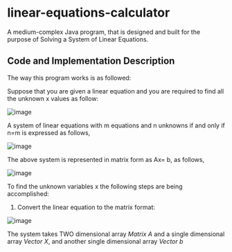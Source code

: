 # linear-equations-calculator
 A medium-complex Java program, that is designed and built for the purpose of Solving a System of Linear Equations. 
 

## Code and Implementation Description

The way this program works is as followed: 

Suppose that you are given a linear equation and you are required to find all the unknown x values as
follow:

![image](https://user-images.githubusercontent.com/74715900/219931443-360a6a07-a7d3-4476-8d9b-79c8cbb35747.png)

A system of linear equations with m equations and n unknowns if and only if n=m is expressed as follows,

![image](https://user-images.githubusercontent.com/74715900/219931455-bfcc966e-b0ab-4cd3-aed4-56359b404279.png)

The above system is represented in matrix form as Ax= b, as follows,

![image](https://user-images.githubusercontent.com/74715900/219931468-eb735462-e7ee-4ec3-9814-4b33ed843b05.png)

To find the unknown variables x the following steps are being accomplished:

1. Convert the linear equation to the matrix format:

![image](https://user-images.githubusercontent.com/74715900/219931502-f42d3964-782c-4d41-863d-96e7e9dd796c.png)

The system takes TWO dimensional array _Matrix A_ and a single dimensional array _Vector X_, and another single dimensional array _Vector b_
